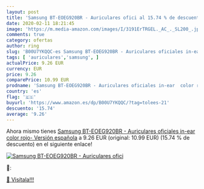 ```yaml
---
layout: post
title: 'Samsung BT-EOEG920BR - Auriculares ofici al 15.74 % de descuento'
date: 2020-02-11 18:21:45
image: 'https://m.media-amazon.com/images/I/3191ErTRGEL._AC_._SL200_.jpg'
comments: true
category: ofertas
author: ring
slug: 'B00U7YKQQC-es Samsung BT-EOEG920BR - Auriculares oficiales in-ear color...'
tags: [ 'auriculares','samsung', ]
actualPrice: 9.26 EUR
currency: EUR
price: 9.26
comparePrice: 10.99 EUR
prodname: 'Samsung BT-EOEG920BR - Auriculares oficiales in-ear  color rojo- Versión española'
country: 'es'
flag: '🇪🇸'
buyurl: 'https://www.amazon.es/dp/B00U7YKQQC/?tag=tolees-21'
descuento: '15.74'
average: '9.26'
---
```


Ahora mismo tienes [Samsung BT-EOEG920BR - Auriculares oficiales in-ear  color rojo- Versión española](https://www.amazon.es/dp/B00U7YKQQC/?tag=tolees-21) a 9.26 EUR (original: 10.99 EUR) (15.74 %  de descuento) en el siguiente enlace!

[![Samsung BT-EOEG920BR - Auriculares ofici](https://m.media-amazon.com/images/I/3191ErTRGEL._AC_._SL200_.jpg)](https://www.amazon.es/dp/B00U7YKQQC/?tag=tolees-21)

🔎:


[🛒 Visítala!!!](https://www.amazon.es/dp/B00U7YKQQC/?tag=tolees-21)
